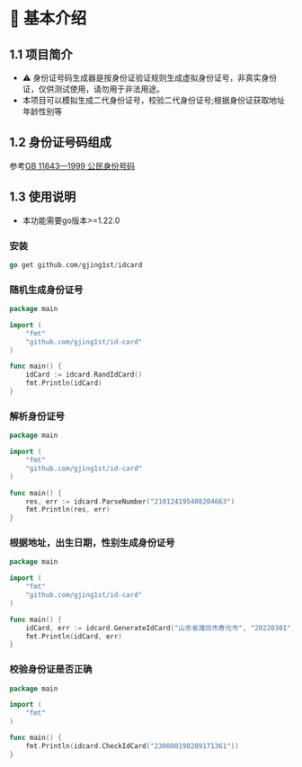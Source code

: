 # 🌱 基本介绍
## 1.1 项目简介
- ⚠️ 身份证号码生成器是按身份证验证规则生成虚拟身份证号，非真实身份证，仅供测试使用，请勿用于非法用途。
- 本项目可以模拟生成二代身份证号，校验二代身份证号;根据身份证获取地址年龄性别等
## 1.2 身份证号码组成
参考[GB 11643—1999 公民身份号码](https://blog.csdn.net/chenlu5201314/article/details/90484093)
## 1.3 使用说明
- 本功能需要go版本>=1.22.0
### 安装
```go
go get github.com/gjing1st/idcard
```

### 随机生成身份证号
```go
package main

import (
	"fmt"
	"github.com/gjing1st/id-card"
)

func main() {
	idCard := idcard.RandIdCard()
	fmt.Println(idCard)
}
```
### 解析身份证号
```go
package main

import (
	"fmt"
	"github.com/gjing1st/id-card"
)

func main() {
	res, err := idcard.ParseNumber("210124195408204663")
	fmt.Println(res, err)
}
```
### 根据地址，出生日期，性别生成身份证号
```go
package main

import (
	"fmt"
	"github.com/gjing1st/id-card"
)

func main() {
	idCard, err := idcard.GenerateIdCard("山东省潍坊市寿光市", "20220301", "男")
	fmt.Println(idCard, err)
}
```
### 校验身份证是否正确

```go
package main

import (
	"fmt"
)

func main() {
	fmt.Println(idcard.CheckIdCard("230000198209171361"))
}

```